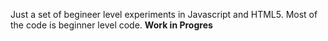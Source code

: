 Just a set of begineer level experiments in Javascript and HTML5.
Most of the code is beginner level code. 
__Work in Progres__

